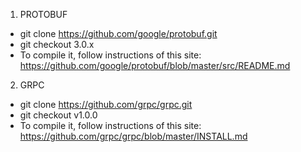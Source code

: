 1. PROTOBUF

- git clone https://github.com/google/protobuf.git
- git checkout 3.0.x
- To compile it, follow instructions of this site: https://github.com/google/protobuf/blob/master/src/README.md

2. GRPC

- git clone https://github.com/grpc/grpc.git
- git checkout v1.0.0
- To compile it, follow instructions of this site: https://github.com/grpc/grpc/blob/master/INSTALL.md


